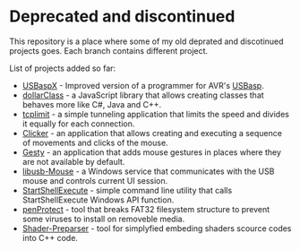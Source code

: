 # Deprecated and discontinued

This repository is a place where some of my old deprated and discotinued projects goes. Each branch contains different project.

List of projects added so far:
 - [USBaspX](https://github.com/kildom/deprecated/tree/USBaspX) - Improved version of a programmer for AVR's [USBasp](http://www.fischl.de/usbasp/).
 - [dollarClass](https://github.com/kildom/deprecated/tree/dollarClass) - a JavaScript library that allows creating classes that behaves more like C#, Java and C++.
 - [tcplimit](https://github.com/kildom/deprecated/tree/tcplimit) - a simple tunneling application that limits the speed and divides it equally for each connection.
 - [Clicker](https://github.com/kildom/deprecated/tree/Clicker) - an application that allows creating and executing a sequence of movements and clicks of the mouse.
 - [Gesty](https://github.com/kildom/deprecated/tree/gesty) - an application that adds mouse gestures in places where they are not available by default.
 - [libusb-Mouse](https://github.com/kildom/deprecated/tree/libusb-Mouse) - a Windows service that communicates with the USB mouse and controls current UI session.
 - [StartShellExecute](https://github.com/kildom/deprecated/tree/StartShellExecute) - simple command line utility that calls StartShellExecute Windows API function.
 - [penProtect](https://github.com/kildom/deprecated/tree/penProtect) - tool that breaks FAT32 filesystem structure to prevent some viruses to install on removeble media.
 - [Shader-Preparser](https://github.com/kildom/deprecated/tree/Shader-Preparser) - tool for simplyfied embeding shaders scource codes into C++ code.
